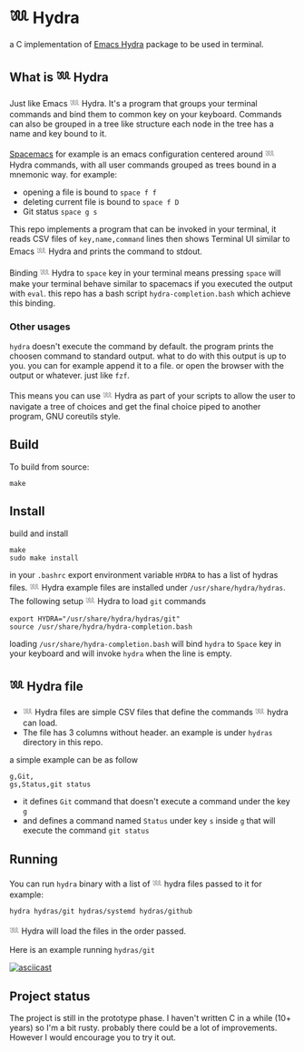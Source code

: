 𓆚 Hydra
======

a C implementation of [Emacs Hydra](https://github.com/abo-abo/hydra) package to be used in terminal.

## What is 𓆚 Hydra

Just like Emacs 𓆚 Hydra. It's a program that groups your terminal commands and bind them to common key on your keyboard. Commands can also be grouped in a tree like structure each node in the tree has a name and key bound to it.

[Spacemacs](https://www.spacemacs.org/) for example is an emacs configuration centered around 𓆚 Hydra commands, with all user commands grouped as trees bound in a mnemonic way. for example:

- opening a file is bound to `space f f`
- deleting current file is bound to `space f D`
- Git status `space g s`

This repo implements a program that can be invoked in your terminal, it reads CSV files of `key,name,command` lines then shows Terminal UI similar to Emacs 𓆚 Hydra and prints the command to stdout.

Binding 𓆚 Hydra to `space` key in your terminal means pressing `space` will make your terminal behave similar to spacemacs if you executed the output with `eval`. this repo has a bash script `hydra-completion.bash` which achieve this binding.

### Other usages

`hydra` doesn't execute the command by default. the program prints the choosen command to standard output. what to do with this output is up to you. you can for example append it to a file. or open the browser with the output or whatever. just like `fzf`.

This means you can use 𓆚 Hydra as part of your scripts to allow the user to navigate a tree of choices and get the final choice piped to another program, GNU coreutils style.

## Build

To build from source:

```
make
```

## Install

build and install
```
make
sudo make install
```

in your `.bashrc` export environment variable `HYDRA` to has a list of hydras files. 𓆚 Hydra example files are installed under `/usr/share/hydra/hydras`.
The following setup 𓆚 Hydra to load `git` commands

```
export HYDRA="/usr/share/hydra/hydras/git"
source /usr/share/hydra/hydra-completion.bash
```

loading `/usr/share/hydra-completion.bash` will bind `hydra` to `Space` key in your keyboard and will invoke `hydra` when the line is empty.

## 𓆚 Hydra file

* 𓆚 Hydra files are simple CSV files that define the commands 𓆚 hydra can load.
* The file has 3 columns without header. an example is under `hydras` directory in this repo.

a simple example can be as follow
```csv
g,Git,
gs,Status,git status
```

* it defines `Git` command that doesn't execute a command under the key `g`
* and defines a command named `Status` under key `s` inside `g` that will execute the command `git status`

## Running

You can run `hydra` binary with a list of 𓆚 hydra files passed to it for example:

```
hydra hydras/git hydras/systemd hydras/github
```

𓆚 Hydra will load the files in the order passed.

Here is an example running `hydras/git`

[![asciicast](https://asciinema.org/a/603564.svg)](https://asciinema.org/a/603564)


## Project status

The project is still in the prototype phase. I haven't written C in a while (10+
years) so I'm a bit rusty. probably there could be a lot of improvements.
However I would encourage you to try it out.
